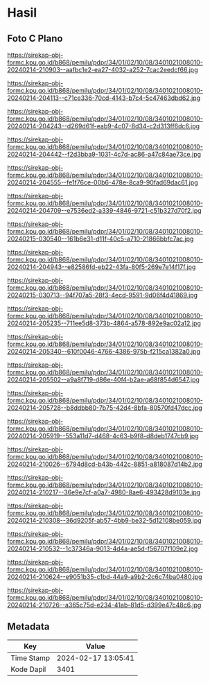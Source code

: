 # Hasil

## Foto C Plano

https://sirekap-obj-formc.kpu.go.id/b868/pemilu/pdpr/34/01/02/10/08/3401021008010-20240214-210903--aafbc1e2-ea27-4032-a252-7cac2eedcf66.jpg

https://sirekap-obj-formc.kpu.go.id/b868/pemilu/pdpr/34/01/02/10/08/3401021008010-20240214-204113--c71ce336-70cd-4143-b7c4-5c47463dbd62.jpg

https://sirekap-obj-formc.kpu.go.id/b868/pemilu/pdpr/34/01/02/10/08/3401021008010-20240214-204243--d269d61f-eab9-4c07-8d34-c2d313ff6dc6.jpg

https://sirekap-obj-formc.kpu.go.id/b868/pemilu/pdpr/34/01/02/10/08/3401021008010-20240214-204442--f2d3bba9-1031-4c7d-ac86-a47c84ae73ce.jpg

https://sirekap-obj-formc.kpu.go.id/b868/pemilu/pdpr/34/01/02/10/08/3401021008010-20240214-204555--fe1f76ce-00b6-478e-8ca9-90fad69dac61.jpg

https://sirekap-obj-formc.kpu.go.id/b868/pemilu/pdpr/34/01/02/10/08/3401021008010-20240214-204709--e7536ed2-a339-4846-9721-c51b327d70f2.jpg

https://sirekap-obj-formc.kpu.go.id/b868/pemilu/pdpr/34/01/02/10/08/3401021008010-20240215-030540--161b6e31-d11f-40c5-a710-21866bbfc7ac.jpg

https://sirekap-obj-formc.kpu.go.id/b868/pemilu/pdpr/34/01/02/10/08/3401021008010-20240214-204943--e82586fd-eb22-43fa-80f5-269e7e14f17f.jpg

https://sirekap-obj-formc.kpu.go.id/b868/pemilu/pdpr/34/01/02/10/08/3401021008010-20240215-030713--94f707a5-28f3-4ecd-9591-9d06f4d41869.jpg

https://sirekap-obj-formc.kpu.go.id/b868/pemilu/pdpr/34/01/02/10/08/3401021008010-20240214-205235--711ee5d8-373b-4864-a578-892e9ac02a12.jpg

https://sirekap-obj-formc.kpu.go.id/b868/pemilu/pdpr/34/01/02/10/08/3401021008010-20240214-205340--610f0046-4766-4386-975b-f215ca1382a0.jpg

https://sirekap-obj-formc.kpu.go.id/b868/pemilu/pdpr/34/01/02/10/08/3401021008010-20240214-205502--a9a8f719-d86e-40f4-b2ae-a68f854d6547.jpg

https://sirekap-obj-formc.kpu.go.id/b868/pemilu/pdpr/34/01/02/10/08/3401021008010-20240214-205728--b8ddbb80-7b75-42d4-8bfa-80570fd47dcc.jpg

https://sirekap-obj-formc.kpu.go.id/b868/pemilu/pdpr/34/01/02/10/08/3401021008010-20240214-205919--553a11d7-d468-4c63-b9f8-d8deb1747cb9.jpg

https://sirekap-obj-formc.kpu.go.id/b868/pemilu/pdpr/34/01/02/10/08/3401021008010-20240214-210026--6794d8cd-b43b-442c-8851-a818087d14b2.jpg

https://sirekap-obj-formc.kpu.go.id/b868/pemilu/pdpr/34/01/02/10/08/3401021008010-20240214-210217--36e9e7cf-a0a7-4980-8ae6-493428d9103e.jpg

https://sirekap-obj-formc.kpu.go.id/b868/pemilu/pdpr/34/01/02/10/08/3401021008010-20240214-210308--36d9205f-ab57-4bb9-be32-5d12108be059.jpg

https://sirekap-obj-formc.kpu.go.id/b868/pemilu/pdpr/34/01/02/10/08/3401021008010-20240214-210532--1c37346a-9013-4d4a-ae5d-f56707f109e2.jpg

https://sirekap-obj-formc.kpu.go.id/b868/pemilu/pdpr/34/01/02/10/08/3401021008010-20240214-210624--e9051b35-c1bd-44a9-a9b2-2c6c74ba0480.jpg

https://sirekap-obj-formc.kpu.go.id/b868/pemilu/pdpr/34/01/02/10/08/3401021008010-20240214-210726--a365c75d-e234-41ab-81d5-d399e47c48c6.jpg


## Metadata

| Key        | Value               |
| ---------- | ------------------- |
| Time Stamp | 2024-02-17 13:05:41 |
| Kode Dapil | 3401                |




